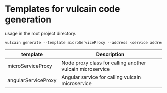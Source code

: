 # Templates for vulcain code generation

usage in the root project directory.


```js
vulcain generate --template microServiceProxy --address <service address>
```

| template | Description |
|----------|-------------|
| microServiceProxy | Node proxy class for calling another vulcain microservice |
| angularServiceProxy | Angular service for calling vulcain microservice |

